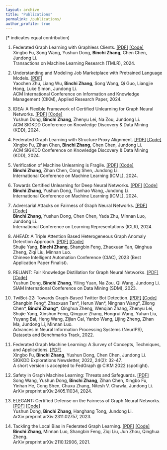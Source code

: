 ```yaml
---
layout: archive
title: "Publications"
permalink: /publications/
author_profile: true
---
```

(**\*** indicates equal contribution)
1. Federated Graph Learning with Graphless Clients. [\[PDF\]](https://arxiv.org/pdf/2411.08374) [\[Code\]](https://openreview.net/attachment?id=mVAp0eDfyR&name=supplementary_material) <br>
Xingbo Fu, Song Wang, Yushun Dong, **Binchi Zhang**, Chen Chen, Jundong Li. <br>
Transactions on Machine Learning Research (TMLR), 2024.

1. Understanding and Modeling Job Marketplace with Pretrained Language Models. [\[PDF\]](https://arxiv.org/pdf/2408.04381) <br>
Yaochen Zhu, Liang Wu, **Binchi Zhang**, Song Wang, Qi Guo, Liangjie Hong, Luke Simon, Jundong Li. <br>
ACM International Conference on Information and Knowledge Management (CIKM), Applied Research Paper, 2024.

1. IDEA: A Flexible Framework of Certified Unlearning for Graph Neural Networks. [\[PDF\]](https://arxiv.org/pdf/2407.19398) [\[Code\]](https://github.com/yushundong/IDEA) <br>
Yushun Dong, **Binchi Zhang**, Zhenyu Lei, Na Zou, Jundong Li. <br>
ACM SIGKDD Conference on Knowledge Discovery & Data Mining (KDD), 2024.

1. Federated Graph Learning with Structure Proxy Alignment. [\[PDF\]](https://arxiv.org/pdf/2408.09393) [\[Code\]](https://github.com/xbfu/FedSpray) <br>
Xingbo Fu, Zihan Chen, **Binchi Zhang**, Chen Chen, Jundong Li. <br>
ACM SIGKDD Conference on Knowledge Discovery & Data Mining (KDD), 2024.

1. Verification of Machine Unlearning is Fragile. [\[PDF\]](https://arxiv.org/pdf/2408.00929) [\[Code\]](https://github.com/zhangbinchi/unlearning-verification-is-fragile) <br>
**Binchi Zhang**, Zihan Chen, Cong Shen, Jundong Li. <br>
International Conference on Machine Learning (ICML), 2024.

1. Towards Certified Unlearning for Deep Neural Networks. [\[PDF\]](https://arxiv.org/pdf/2408.00920) [\[Code\]](https://github.com/zhangbinchi/certified-deep-unlearning) <br>
**Binchi Zhang**, Yushun Dong, Tianhao Wang, Jundong Li. <br>
International Conference on Machine Learning (ICML), 2024.

1. Adversarial Attacks on Fairness of Graph Neural Networks. [\[PDF\]](https://arxiv.org/pdf/2310.13822) [\[Code\]](https://github.com/zhangbinchi/G-FairAttack) <br>
**Binchi Zhang**, Yushun Dong, Chen Chen, Yada Zhu, Minnan Luo, Jundong Li. <br>
International Conference on Learning Representations (ICLR), 2024.

1. AHEAD: A Triple Attention Based Heterogeneous Graph Anomaly Detection Approach. [\[PDF\]](https://arxiv.org/pdf/2208.08200) [\[Code\]](https://www.dropbox.com/sh/de0ogy5dd592lm4/AAAGTowL6CNYeUUIfIpjKPC6a?dl=0) <br> 
Shujie Yang, **Binchi Zhang**, Shangbin Feng, Zhaoxuan Tan, Qinghua Zheng, Ziqi Liu, Minnan Luo. <br>
Chinese Intelligent Automation Conference (CIAC), 2023 (Best Application Paper Finalist).

1. RELIANT: Fair Knowledge Distillation for Graph Neural Networks. [\[PDF\]](https://arxiv.org/pdf/2301.01150) [\[Code\]](https://github.com/yushundong/RELIANT) <br> 
Yushun Dong, **Binchi Zhang**, Yiling Yuan, Na Zou, Qi Wang, Jundong Li. <br>
SIAM International Conference on Data Mining (SDM), 2023.

1. TwiBot-22: Towards Graph-Based Twitter Bot Detection. [\[PDF\]](https://arxiv.org/pdf/2206.04564) [\[Code\]](https://twibot22.github.io/) <br> 
Shangbin Feng\*, Zhaoxuan Tan\*, Herun Wan\*, Ningnan Wang\*, Zilong Chen\*, **Binchi Zhang\***, Qinghua Zheng, Wenqian Zhang, Zhenyu Lei, Shujie Yang, Xinshun Feng, Qingyue Zhang, Hongrui Wang, Yuhan Liu, Yuyang Bai, Heng Wang, Zijian Cai, Yanbo Wang, Lijing Zheng, Zihan Ma, Jundong Li, Minnan Luo. <br>
Advances in Neural Information Processing Systems (NeurIPS), Datasets and Benchmarks Track, 2022.

1. Federated Graph Machine Learning: A Survey of Concepts, Techniques, and Applications. [\[PDF\]](https://arxiv.org/pdf/2207.11812) <br> 
Xingbo Fu, **Binchi Zhang**, Yushun Dong, Chen Chen, Jundong Li. <br>
SIGKDD Explorations Newsletter, 2022, 24(2): 32-47. <br>
A short version is accepted to FedGraph @ CIKM 2022 (spotlight).

1. Safety in Graph Machine Learning: Threats and Safeguards. [\[PDF\]](https://arxiv.org/pdf/2405.11034) <br>
Song Wang, Yushun Dong, **Binchi Zhang**, Zihan Chen, Xingbo Fu, Yinhan He, Cong Shen, Chuxu Zhang, Nitesh V. Chawla, Jundong Li. <br>
ArXiv preprint arXiv:2405.11034, 2024.

1. ELEGANT: Certified Defense on the Fairness of Graph Neural Networks. [\[PDF\]](https://arxiv.org/pdf/2311.02757) [\[Code\]](https://github.com/yushundong/ELEGANT) <br>
Yushun Dong, **Binchi Zhang**, Hanghang Tong, Jundong Li. <br>
ArXiv preprint arXiv:2311.02757, 2023.

1. Tackling the Local Bias in Federated Graph Learning. [\[PDF\]](https://arxiv.org/pdf/2110.12906) [\[Code\]](https://anonymous.4open.science/r/LocalBias-26B1) <br> 
**Binchi Zhang**, Minnan Luo, Shangbin Feng, Ziqi Liu, Jun Zhou, Qinghua Zheng. <br>
ArXiv preprint arXiv:2110.12906, 2021.

<!-- {% if author.googlescholar %}
  You can also find my articles on <u><a href="{{author.googlescholar}}">my Google Scholar profile</a>.</u>
{% endif %}

{% include base_path %}

{% for post in site.publications reversed %}
  {% include archive-single.html %}
{% endfor %} -->
